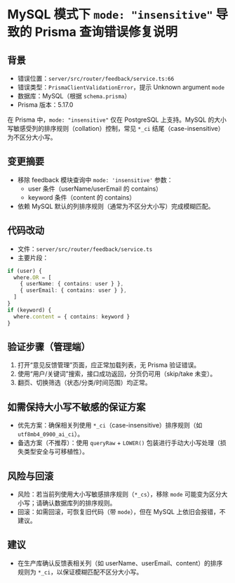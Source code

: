 # MySQL 模式下 `mode: "insensitive"` 导致的 Prisma 查询错误修复说明

## 背景
- 错误位置：`server/src/router/feedback/service.ts:66`
- 错误类型：`PrismaClientValidationError`，提示 Unknown argument `mode`
- 数据库：MySQL（根据 `schema.prisma`）
- Prisma 版本：5.17.0

在 Prisma 中，`mode: "insensitive"` 仅在 PostgreSQL 上支持。MySQL 的大小写敏感受列的排序规则（collation）控制，常见 `*_ci` 结尾（case-insensitive）为不区分大小写。

## 变更摘要
- 移除 feedback 模块查询中 `mode: 'insensitive'` 参数：
  - user 条件（userName/userEmail 的 contains）
  - keyword 条件（content 的 contains）
- 依赖 MySQL 默认的列排序规则（通常为不区分大小写）完成模糊匹配。

## 代码改动
- 文件：`server/src/router/feedback/service.ts`
- 主要片段：
```ts
if (user) {
  where.OR = [
    { userName: { contains: user } },
    { userEmail: { contains: user } },
  ]
}
if (keyword) {
  where.content = { contains: keyword }
}
```

## 验证步骤（管理端）
1. 打开“意见反馈管理”页面，应正常加载列表，无 Prisma 验证错误。
2. 使用“用户/关键词”搜索，接口成功返回，分页仍可用（skip/take 未变）。
3. 翻页、切换筛选（状态/分类/时间范围）均正常。

## 如需保持大小写不敏感的保证方案
- 优先方案：确保相关列使用 `*_ci`（case-insensitive）排序规则（如 `utf8mb4_0900_ai_ci`）。
- 备选方案（不推荐）：使用 `queryRaw` + `LOWER()` 包装进行手动大小写处理（损失类型安全与可移植性）。

## 风险与回滚
- 风险：若当前列使用大小写敏感排序规则（`*_cs`），移除 `mode` 可能变为区分大小写；请确认数据库列的排序规则。
- 回滚：如需回滚，可恢复旧代码（带 `mode`），但在 MySQL 上依旧会报错，不建议。

## 建议
- 在生产库确认反馈表相关列（如 userName、userEmail、content）的排序规则为 `*_ci`，以保证模糊匹配不区分大小写。
